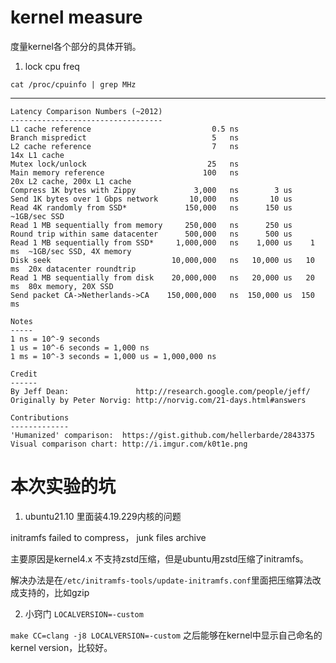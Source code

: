 # kernel measure

度量kernel各个部分的具体开销。


1. lock cpu freq

`cat /proc/cpuinfo | grep MHz`




----------------------
```
Latency Comparison Numbers (~2012)
----------------------------------
L1 cache reference                           0.5 ns
Branch mispredict                            5   ns
L2 cache reference                           7   ns                      14x L1 cache
Mutex lock/unlock                           25   ns
Main memory reference                      100   ns                      20x L2 cache, 200x L1 cache
Compress 1K bytes with Zippy             3,000   ns        3 us
Send 1K bytes over 1 Gbps network       10,000   ns       10 us
Read 4K randomly from SSD*             150,000   ns      150 us          ~1GB/sec SSD
Read 1 MB sequentially from memory     250,000   ns      250 us
Round trip within same datacenter      500,000   ns      500 us
Read 1 MB sequentially from SSD*     1,000,000   ns    1,000 us    1 ms  ~1GB/sec SSD, 4X memory
Disk seek                           10,000,000   ns   10,000 us   10 ms  20x datacenter roundtrip
Read 1 MB sequentially from disk    20,000,000   ns   20,000 us   20 ms  80x memory, 20X SSD
Send packet CA->Netherlands->CA    150,000,000   ns  150,000 us  150 ms

Notes
-----
1 ns = 10^-9 seconds
1 us = 10^-6 seconds = 1,000 ns
1 ms = 10^-3 seconds = 1,000 us = 1,000,000 ns

Credit
------
By Jeff Dean:               http://research.google.com/people/jeff/
Originally by Peter Norvig: http://norvig.com/21-days.html#answers

Contributions
-------------
'Humanized' comparison:  https://gist.github.com/hellerbarde/2843375
Visual comparison chart: http://i.imgur.com/k0t1e.png
```


# 本次实验的坑

1. ubuntu21.10 里面装4.19.229内核的问题

initramfs failed to compress， junk files archive

主要原因是kernel4.x 不支持zstd压缩，但是ubuntu用zstd压缩了initramfs。

解决办法是在`/etc/initramfs-tools/update-initramfs.conf`里面把压缩算法改成支持的，比如gzip

2. 小窍门 `LOCALVERSION=-custom`

`make CC=clang -j8 LOCALVERSION=-custom` 之后能够在kernel中显示自己命名的kernel version，比较好。
